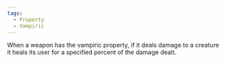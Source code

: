```yaml
---
tags:
  - Property
  - Vampiric
---
```

When a weapon has the vampiric property, if it deals damage to a creature it heals its user for a specified percent of the damage dealt.